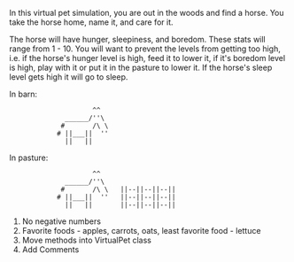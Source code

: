 In this virtual pet simulation, you are out in the woods and find a horse.
You take the horse home, name it, and care for it.

The horse will have hunger, sleepiness, and boredom. These stats will range from 1 - 10. You will want to prevent
the levels from getting too high, i.e. if the horse's hunger level is high, feed it to lower it, if it's boredom level is high, play with it or
put it in the pasture to lower it. If the horse's sleep level gets high it will go to sleep.








In barn:


                         ^^   
                  ______/''\
                 #       /\ \
                # ||___||  ''  
                  ||   ||



In pasture:

                        
                         ^^   
                  ______/''\
                 #       /\ \   ||--||--||--||
                # ||___||  ''   ||--||--||--||
                  ||   ||       ||--||--||--||





1. No negative numbers
2. Favorite foods - apples, carrots, oats, least favorite food - lettuce
3. Move methods into VirtualPet class
4. Add Comments





            


